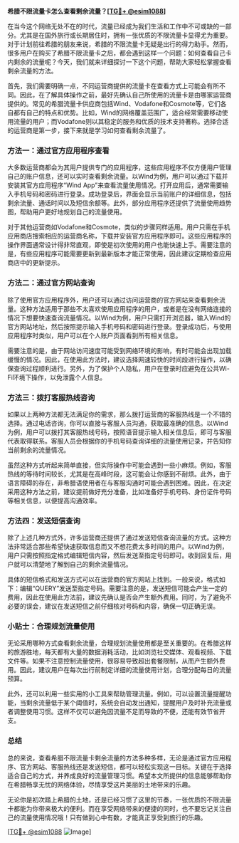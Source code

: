 **希腊不限流量卡怎么查看剩余流量？[[TG💪+ @esim1088](https://t.me/s/esim1088)]**

在当今这个网络无处不在的时代，流量已经成为我们生活和工作中不可或缺的一部分。尤其是在国外旅行或长期居住时，拥有一张优质的不限流量卡显得尤为重要。对于计划前往希腊的朋友来说，希腊的不限流量卡无疑是出行的得力助手。然而，很多用户在购买了希腊不限流量卡之后，都会遇到这样一个问题：如何查看自己卡内剩余的流量呢？今天，我们就来详细探讨一下这个问题，帮助大家轻松掌握查看剩余流量的方法。

首先，我们需要明确一点，不同运营商提供的流量卡在查看方式上可能会有所不同。因此，在了解具体操作之前，最好先确认自己所使用的流量卡是由哪家运营商提供的。常见的希腊流量卡供应商包括Wind、Vodafone和Cosmote等，它们各自都有自己的特点和优势。比如，Wind的网络覆盖范围广，适合经常需要移动使用流量的用户；而Vodafone则以其稳定的服务和优质的技术支持著称。选择合适的运营商是第一步，接下来就是学习如何查看剩余流量了。

### 方法一：通过官方应用程序查看

大多数运营商都会为其用户提供专门的应用程序，这些应用程序不仅方便用户管理自己的账户信息，还可以实时查看剩余流量。以Wind为例，用户可以通过下载并安装其官方应用程序“Wind App”来查看流量使用情况。打开应用后，通常需要输入手机号码和密码进行登录。成功登录后，界面会显示当前账户的详细信息，包括剩余流量、通话时间以及短信余额等。此外，部分应用程序还提供了流量使用趋势图，帮助用户更好地规划自己的流量使用。

对于其他运营商如Vodafone和Cosmote，类似的步骤同样适用。用户只需在手机应用商店搜索相应的运营商名称，下载并安装官方应用程序即可。这些应用程序的操作界面通常设计得非常直观，即使是初次使用的用户也能快速上手。需要注意的是，有些应用程序可能需要更新到最新版本才能正常使用，因此建议定期检查应用商店中的更新提示。

### 方法二：通过官方网站查询

除了使用官方应用程序外，用户还可以通过访问运营商的官方网站来查看剩余流量。这种方法适用于那些不太喜欢使用应用程序的用户，或者是在没有网络连接的情况下想要快速查询流量情况。以Wind为例，用户只需打开浏览器，输入Wind的官方网站地址，然后按照提示输入手机号码和密码进行登录。登录成功后，与使用应用程序时类似，用户可以在个人账户页面看到所有相关信息。

需要注意的是，由于网站访问速度可能受到网络环境的影响，有时可能会出现加载缓慢的情况。因此，在使用此方法时，建议选择网速较快的时间段进行操作，以确保查询过程顺利进行。另外，为了保护个人隐私，用户在登录时应避免在公共Wi-Fi环境下操作，以免泄露个人信息。

### 方法三：拨打客服热线咨询

如果以上两种方法都无法满足你的需求，那么拨打运营商的客服热线是一个不错的选择。通过电话咨询，你可以直接与客服人员沟通，获取最准确的信息。以Wind为例，用户可以拨打其客服热线号码，按照语音提示输入相关信息后，即可与客服代表取得联系。客服人员会根据你的手机号码查询详细的流量使用记录，并告知你当前剩余的流量情况。

虽然这种方式听起来简单直接，但实际操作中可能会遇到一些小麻烦。例如，客服热线的等待时间较长，尤其是在高峰时段，这可能会让你感到不耐烦。此外，由于语言障碍的存在，非希腊语使用者在与客服沟通时可能会遇到困难。因此，在决定采用这种方法之前，建议提前做好充分准备，比如准备好手机号码、身份证件号码等相关信息，以便提高沟通效率。

### 方法四：发送短信查询

除了上述几种方式外，许多运营商还提供了通过发送短信查询流量的方式。这种方法非常适合那些希望快速获取信息而又不想花费太多时间的用户。以Wind为例，用户只需按照指定格式编辑短信内容，然后发送至指定号码即可。收到回复后，用户就可以清楚地了解到自己的剩余流量情况。

具体的短信格式和发送方式可以在运营商的官方网站上找到。一般来说，格式如下：编辑“QUERY”发送至指定号码。需要注意的是，发送短信可能会产生一定的费用，因此在使用此方法前，建议先确认是否会产生额外费用。同时，为了避免不必要的误会，建议在发送短信之前仔细核对号码和内容，确保一切正确无误。

### 小贴士：合理规划流量使用

无论采用哪种方式查看剩余流量，合理规划流量使用都是至关重要的。在希腊这样的旅游胜地，每天都有大量的数据消耗活动，比如浏览社交媒体、观看视频、下载文件等。如果不注意控制流量使用，很容易导致超出套餐限制，从而产生额外费用。因此，建议用户在每次出行前制定详细的流量使用计划，合理分配每日的流量预算。

此外，还可以利用一些实用的小工具来帮助管理流量。例如，可以设置流量提醒功能，当剩余流量低于某个阈值时，系统会自动发出通知，提醒用户及时补充流量或者调整使用习惯。这样不仅可以避免因流量不足而导致的不便，还能有效节省开支。

### 总结

总的来说，查看希腊不限流量卡剩余流量的方法多种多样，无论是通过官方应用程序、官方网站、客服热线还是发送短信，都可以轻松实现这一目标。关键在于选择适合自己的方式，并养成良好的流量管理习惯。希望本文所提供的信息能够帮助你在希腊畅享无忧的网络体验，尽情享受这片美丽的土地带来的乐趣。

无论你是初次踏上希腊的土地，还是已经习惯了这里的节奏，一张优质的不限流量卡都能为你带来极大的便利。而在享受网络带来的便捷的同时，也不要忘记关注自己的流量使用情况哦！只有做到心中有数，才能真正享受到旅行的乐趣。

[[TG💪+ @esim1088](https://t.me/s/esim1088) ![Image](https://i.postimg.cc/4NQfJmqS/Snipaste-2025-05-13-00-14-12.png)]